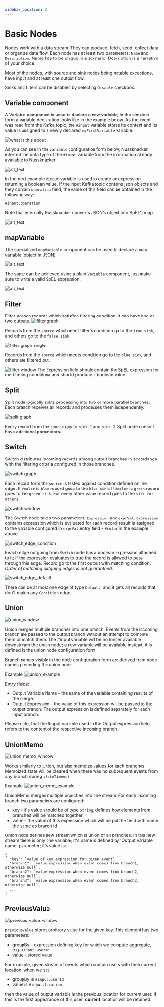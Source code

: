 ```yaml
---
sidebar_position: 2
---
```


# Basic Nodes

Nodes work with a data stream. They can produce, fetch, send, collect data or organize data flow. Each node has at least two parameters: `Name` and `Description`. Name has to be unique in a scenario. Description is a narrative of your choice.  

Most of the nodes, with source and sink nodes being notable exceptions, have input and at least one output flow.

Sinks and filters can be disabled by selecting `Disable` checkbox. 


## Variable component

A Variable component is used to declare a new variable; in the simplest form a variable declaration looks like in the example  below. As the event was read from the Kafka topic, the `#input` variable stores its content and  its value is assigned to a newly declared `myFirstVariable` variable. 


![what is this about](img/variableDeclarationInScenario.png "Scenario with variable declaration")


As you can see in the `variable` configuration form below, Nussknacker inferred the data type of the `#input` variable from the information already available to Nussknacker. 

![alt_text](img/variableDeclarationForm.png "Variable declaration form")


In the next example `#input` variable is used to create an expression returning a boolean value. If the input Kafka topic contains json objects and they contain `operation` field, the value of this field can be obtained in the following way: 


`#input.operation` 

Note that internally Nussknacker converts JSON’s object into SpEL’s map. 



![alt_text](img/simpleExpression.png "image_tooltip")


## mapVariable 

The specialized `mapVariable` component can be used to declare a map variable (object in JSON)


![alt_text](img/mapVariableMapForm.png "mapVariable form")


The same can be achieved using a plain `Variable` component, just make sure to write a valid SpEL expression. 


![alt_text](img/mapVariableBasicForm.png "mapVariable declaration using a plan Variable component")

## Filter 
   
Filter passes records which satisfies filtering condition. It can have one or two outputs. 
![filter graph](img/filter_graph.png)

Records from the `source` which meet filter's condition go to the `true sink`, and others go to the `false sink`. 

![filter graph single](img/filter_graph_single.png)

Records from the `source` which meets condition go to the `blue sink`, and others are filtered out. 

![filter window](img/filter_window.png)
The Expression field should contain the SpEL expression for the filtering conditiona and should produce a boolean value

## Split 
 
Split node logically splits processing into two or more parallel branches. Each branch receives all records and processes them independently. 

![split graph](img/split_graph.png)

Every record from the `source` gos to `sink 1` and `sink 2`. Split node doesn't have additional parameters.



## Switch
   
Switch distributes incoming records among output branches in accordance with the filtering criteria configured in those branches.
 
![switch graph](img/switch_graph.png)

Each record form the `source` is tested against condition defined on the edge. If `#color` is `blue` record goes to the `blue sink`.  If `#color` is `green` record goes to the `green sink`. For every other value record goes to the `sink for others`.

![switch window](img/switch_window.png)

The Switch node takes two parameters: `Expression` and `exprVal`. `Expression` contains expression which is evaluated for each record; result is assigned to the variable configured in `exprVal` entry field - `#color` in the example above.
 
![switch_edge_condition](img/switch_edge_condition.png)

Eeach edge outgoing from `Switch` node has a boolean expression attached to it; if the expression evaluates to true the record is allowed to pass through this edge. Record go to the first output with matching condition. *Order of matching outgoing edges is not guaranteed.*

![switch_edge_default](img/switch_edge_default.png)

There can be at most one edge of type `Default`, and it gets all records that don't match any `Condition` edge. 


## Union

![union_window](img/union_window.png)

Union merges multiple branches into one branch. Events from the incoming branch are passed to the output branch without an attempt to combine them or match them. 
The #input variable will be no longer available downstream the union node; a new variable will be available instead; it is defined in the union node configuration form.


Branch names visible in the node configuration form are derived from node names preceding the union node.

Example:
![union_example](img/union_example.png)

Entry fields:
- Output Variable Name - the name of the variable containing results of the merge.
- Output Expression - the value of this expression will be passed to the output branch. The output expression is defined separately for each input branch.

Please note, that the #input variable used in the Output expression field refers to the content of the respective incoming branch.

## UnionMemo
![union_memo_window](img/union_memo_window.png)

Works similarly to Union, but also memoize values for each branches. Memoized state will be cleared when there was no
subsequent events from any branch during `stateTimeout`.

Example:
![union_memo_example](img/union_memo_example.png)


UnionMemo merges multiple branches into one stream. For each incoming branch two parameters are configured:
- key - it's value should be of type `String`, defines how elements from branches will be matched together
- value - the value of this expression which will be put the field with name the same as branch id

Union node defines new stream which is union of all branches. In this new stream there is only one variable; it's name is defined by 'Output variable name' parameter; it's value is:
```$json
{
  "key": `value of key expression for given event`,
  "branch1": `value expression when event comes from branch1, otherwise null`,
  "branch2": `value expression when event comes from branch2, otherwise null`,
  "branch3": `value expression when event comes from branch3, otherwise null`,
  ...
}
``` 

## PreviousValue

![previous_value_window](img/previous_value_window.png)

`previousValue` stores arbitrary value for the given key. This element has two parameters:
- groupBy - expression defining key for which we compute aggregate, e.g. `#input.userId`
- value - stored value

For example, given stream of events which contain users with their current location, when we set 
- groupBy is `#input.userId`
- value is `#input.location`

then the value of output variable is the previous location for current user. If this is the first appearance of this user, **current** location will be returned.
